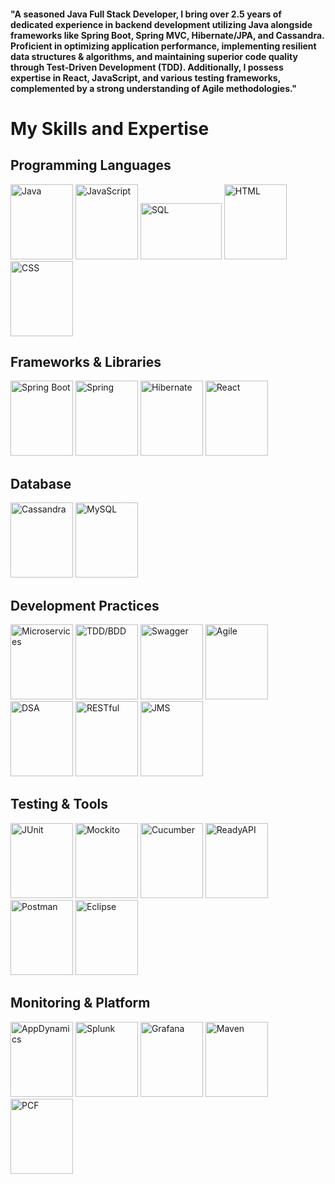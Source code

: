 <h4>
  "A seasoned Java Full Stack Developer, I bring over 2.5 years of dedicated experience in backend development utilizing Java alongside frameworks like Spring Boot, Spring MVC, Hibernate/JPA, and Cassandra. Proficient in optimizing application performance, implementing resilient data structures & algorithms, and maintaining superior code quality through Test-Driven Development (TDD). Additionally, I possess expertise in React, JavaScript, and various testing frameworks, complemented by a strong understanding of Agile methodologies."
</h4>

# My Skills and Expertise

## Programming Languages
<div>
  <img src="https://upload.wikimedia.org/wikipedia/en/3/30/Java_programming_language_logo.svg" alt="Java" width="100" height="120">
  <img src="https://upload.wikimedia.org/wikipedia/commons/6/6a/JavaScript-logo.png" alt="JavaScript" width="100" height="120">
  <img src="https://upload.wikimedia.org/wikipedia/commons/8/87/Sql_data_base_with_logo.png" alt="SQL" width="130" height="90">
  <img src="https://upload.wikimedia.org/wikipedia/commons/6/61/HTML5_logo_and_wordmark.svg" alt="HTML" width="100" height="120">
  <img src="https://upload.wikimedia.org/wikipedia/commons/d/d5/CSS3_logo_and_wordmark.svg" alt="CSS" width="100" height="120">
</div>


## Frameworks & Libraries
<div>
  <img src="https://miro.medium.com/v2/resize:fit:700/1*o5FmjKTPdJTbhGE2MIjo6w.png" alt="Spring Boot" width="100" height="120">
  <img src="https://upload.wikimedia.org/wikipedia/commons/4/44/Spring_Framework_Logo_2018.svg" alt="Spring" width="100" height="120">
  <img src="https://hibernate.org/images/hibernate-logo.svg" alt="Hibernate" width="100" height="120">
  <img src="https://upload.wikimedia.org/wikipedia/commons/a/a7/React-icon.svg" alt="React" width="100" height="120">
</div>


## Database
<div>
  <img src="https://upload.wikimedia.org/wikipedia/commons/5/5e/Cassandra_logo.svg" alt="Cassandra" width="100" height="120">
  <img src="https://upload.wikimedia.org/wikipedia/commons/0/0a/MySQL_textlogo.svg" alt="MySQL" width="100" height="120">
</div>

## Development Practices
  <div>
    <img src="https://example.com/microservices-image.png" alt="Microservices"  width="100" height="120">
    <img src="https://example.com/tdd-bdd-image.png" alt="TDD/BDD"  width="100" height="120">
    <img src="https://example.com/swagger-image.png" alt="Swagger"  width="100" height="120">
    <img src="https://example.com/agile-image.png" alt="Agile"  width="100" height="120">
    <img src="https://example.com/dsa-image.png" alt="DSA"  width="100" height="120">
    <img src="https://example.com/restful-image.png" alt="RESTful"  width="100" height="120">
    <img src="https://example.com/jms-image.png" alt="JMS"  width="100" height="120">
  </div>

## Testing & Tools
<div>
  <img src="https://upload.wikimedia.org/wikipedia/commons/5/5c/JUnit_5_Banner.png" alt="JUnit" width="100" height="120">
  <img src="https://site.mockito.org/img/logo.png" alt="Mockito" width="100" height="120">
  <img src="https://cucumber.io/images/cucumber-logo.svg" alt="Cucumber" width="100" height="120">
  <img src="https://smartbear.com/SmartBear/media/images/products/ReadyAPI.png" alt="ReadyAPI" width="100" height="120">
  <img src="https://www.vectorlogo.zone/logos/getpostman/getpostman-icon.svg" alt="Postman" width="100" height="120">
  <img src="https://upload.wikimedia.org/wikipedia/commons/d/d0/Eclipse-Luna-Logo.svg" alt="Eclipse" width="100" height="120">
</div>

## Monitoring & Platform
<div>
  <img src="https://pbs.twimg.com/profile_images/1039885334366468096/0oV-LF_4_400x400.jpg" alt="AppDynamics" width="100" height="120">
  <img src="https://upload.wikimedia.org/wikipedia/en/8/8c/Splunk_logo.svg" alt="Splunk" width="100" height="120">
  <img src="https://upload.wikimedia.org/wikipedia/commons/4/48/Grafana_logo.svg" alt="Grafana" width="100" height="120">
  <img src="https://upload.wikimedia.org/wikipedia/commons/5/52/Apache_Maven_logo.svg" alt="Maven" width="100" height="120">
  <img src="https://upload.wikimedia.org/wikipedia/commons/5/53/Pivotal_Cloud_Foundry.svg" alt="PCF" width="100" height="120">
  </div>
